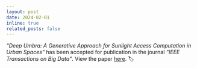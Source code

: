 ```yaml
---
layout: post
date: 2024-02-01
inline: true
related_posts: false
---
```


<em>“Deep Umbra: A Generative Approach for Sunlight Access Computation in Urban Spaces”</em> has been accepted for publication in the journal <em>“IEEE Transactions on Big Data”</em>. View the paper <a href='https://arxiv.org/pdf/2402.17169'>here</a>. :label:
